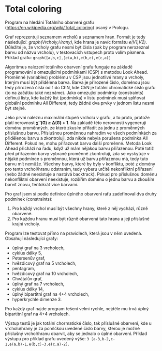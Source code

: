 # Total coloring

Program na hledání Totálního obarvení grafu (https://en.wikipedia.org/wiki/Total_coloring) psaný v Prologu.

Graf reprezentuji seznamem vrcholů a seznamem hran. Formát je tedy následující: _graph(Vrcholy,Hrany)_, kde hrana je navíc formátu _e(V1,V2)_. Důležité je, že vrcholy grafu nesmí být čísla (pak by program nerozeznal barvu od názvu vrcholu), v testovacích vstupech proto volím písmena. Příklad grafu: `graph([a,b,c],[e(a,b),e(b,c),e(c,a)]`

Algoritmus nalezení totálního obarvení grafu funguje na základě programování s omezujícími podmínkami (CSP) s metodou Look Ahead. Proměnné (variables) problému v CSP jsou jednotlivé hrany a vrcholy, kterým musí být přidělena barva. Barva je přirozené číslo, doménou jsou tedy přirozená čísla od 1 do ChN, kde ChN je totální chromatické číslo grafu (to na začátku také neznáme). Jako omezující podmínky (constraints) definuji listy, kde každý list (podmínka) v listu podmínek musí splňovat globální podmínku All Different, tedy žádné dva prvky v jednom listu nesmí být stejné.

Jeko první naleznu maximální stupeň vrcholu v grafu, a to proto, protože platí nerovnost **χ″(G) ≥ Δ(G) + 1**. Na základě této nerovnosti vygeneruji doménu proměnných, ze které zkusím přiřadit za jednu z proměnných příslušnou barvu. Příslušnou proměnnou nahradím ve všech podmínkách za přidělenou barvu a zkontroluji, zda nikde nebyla porušena podmínka All Different. Pokud ne, mohu přiřazovat barvu další proměnné. Metoda Look Ahead přichází na řadu, když už mám nějakou barvu přiřazenou. Poté totiž před přiřazením barvy vybrané proměnné zkontroluji, zda se vyskytuje v nějaké podmínce s proměnnou, která už barvu přiřazenou má, tedy tuto barvu mít nemůže. Všechny barvy, které by byly v konfliktu, poté z domény pro tento vrchol/hranu odstraním, tedy vyberu určitě nekonfliktní přiřazení (nebo žádné neexistuje a nastává backtrack). Pokud pro příslušnou doménu nekonfliktní obarvení neexistuje, rozšířím doménu o jednu barvu a zkouším barvit znovu, tentokrát více barvami. 

Pro graf jsem si podle definice úplného obarvení rafu zadefinoval dva druhy podmínek (constraints):

1. Pro každý vrchol musí být všechny hrany, které z něj vychází, různě obarvené.
2. Pro každou hranu musí být různě obarvená tato hrana a její příslušné krajní vrcholy.

Program lze testovat přímo na pravidlech, která jsou v něm uvedená. Obsahují následující grafy:

- úplný graf na 3 vrcholech,
- cyklus délky 5,
- Petersenův graf,
- hvězdicový graf na 5 vrcholech,
- pentagram,
- hvězdicový graf na 10 vrcholech,
- Chvátalův graf,
- úplný graf na 7 vrcholech,
- cyklus délky 14,
- úplný bipartitní graf na 4+4 vrcholech,
- hyperkrychle dimenze 3.

Pro každý graf najde program řešení velmi rychle, nejdéle mu trvá úplný bipartitní graf na 4+4 vrcholech.

Výstup testů je jak totální chormatické číslo, tak příslušné obarvení, kde u vrcholu/hrany je za pomlčkou uvedené číslo barvy, kterou je možné příslušný vrchol/hranu obarvit, aby se jednalo o úplné obarvení. Příklad výstupu pro příklad grafu uvedený výše: `3 [a-3,b-2,c-1,e(a,b)-1,e(b,c)-3,e(c,a)-2]`.
